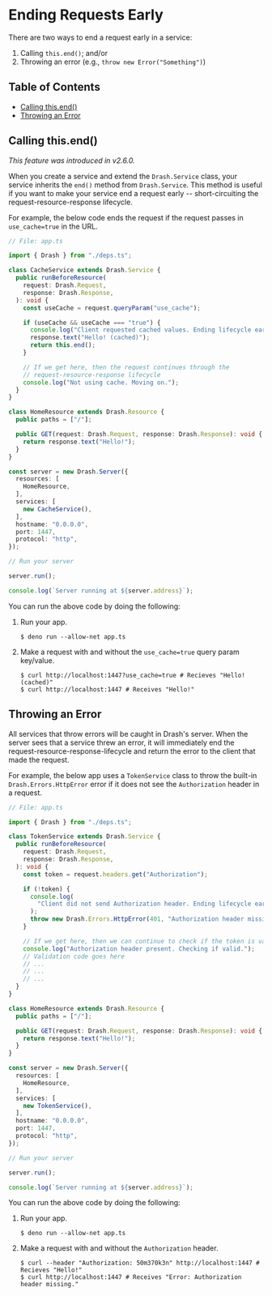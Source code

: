 # Ending Requests Early

There are two ways to end a request early in a service:

1. Calling `this.end()`; and/or
2. Throwing an error (e.g., `throw new Error("Something")`)

## Table of Contents

- [Calling this.end()](#calling-this-end)
- [Throwing an Error](#throwing-an-error)

## Calling this.end()

_This feature was introduced in v2.6.0._

When you create a service and extend the `Drash.Service` class, your service
inherits the `end()` method from `Drash.Service`. This method is useful if you
want to make your service end a request early -- short-circuiting the
request-resource-response lifecycle.

For example, the below code ends the request if the request passes in
`use_cache=true` in the URL.

```typescript
// File: app.ts

import { Drash } from "./deps.ts";

class CacheService extends Drash.Service {
  public runBeforeResource(
    request: Drash.Request,
    response: Drash.Response,
  ): void {
    const useCache = request.queryParam("use_cache");

    if (useCache && useCache === "true") {
      console.log("Client requested cached values. Ending lifecycle early.");
      response.text("Hello! (cached)");
      return this.end();
    }

    // If we get here, then the request continues through the
    // request-resource-response lifecycle
    console.log("Not using cache. Moving on.");
  }
}

class HomeResource extends Drash.Resource {
  public paths = ["/"];

  public GET(request: Drash.Request, response: Drash.Response): void {
    return response.text("Hello!");
  }
}

const server = new Drash.Server({
  resources: [
    HomeResource,
  ],
  services: [
    new CacheService(),
  ],
  hostname: "0.0.0.0",
  port: 1447,
  protocol: "http",
});

// Run your server

server.run();

console.log(`Server running at ${server.address}`);
```

You can run the above code by doing the following:

1. Run your app.

   ```text
   $ deno run --allow-net app.ts
   ```

2. Make a request with and without the `use_cache=true` query param key/value.

   ```text
   $ curl http://localhost:1447?use_cache=true # Recieves "Hello! (cached)"
   $ curl http://localhost:1447 # Receives "Hello!"
   ```

## Throwing an Error

All services that throw errors will be caught in Drash's server. When the server
sees that a service threw an error, it will immediately end the
request-resource-response-lifecycle and return the error to the client that made
the request.

For example, the below app uses a `TokenService` class to throw the built-in
`Drash.Errors.HttpError` error if it does not see the `Authorization` header in
a request.

```typescript
// File: app.ts

import { Drash } from "./deps.ts";

class TokenService extends Drash.Service {
  public runBeforeResource(
    request: Drash.Request,
    response: Drash.Response,
  ): void {
    const token = request.headers.get("Authorization");

    if (!token) {
      console.log(
        "Client did not send Authorization header. Ending lifecycle early.",
      );
      throw new Drash.Errors.HttpError(401, "Authorization header missing.");
    }

    // If we get here, then we can continue to check if the token is valid
    console.log("Authorization header present. Checking if valid.");
    // Validation code goes here
    // ...
    // ...
    // ...
  }
}

class HomeResource extends Drash.Resource {
  public paths = ["/"];

  public GET(request: Drash.Request, response: Drash.Response): void {
    return response.text("Hello!");
  }
}

const server = new Drash.Server({
  resources: [
    HomeResource,
  ],
  services: [
    new TokenService(),
  ],
  hostname: "0.0.0.0",
  port: 1447,
  protocol: "http",
});

// Run your server

server.run();

console.log(`Server running at ${server.address}`);
```

You can run the above code by doing the following:

1. Run your app.

   ```text
   $ deno run --allow-net app.ts
   ```

2. Make a request with and without the `Authorization` header.

   ```text
   $ curl --header "Authorization: 50m370k3n" http://localhost:1447 # Recieves "Hello!"
   $ curl http://localhost:1447 # Receives "Error: Authorization header missing."
   ```
